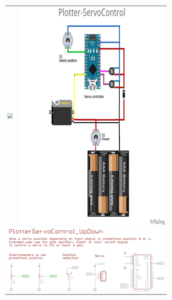 
<table><tr><td>
  <a href="https://youtube.com/shorts/oEGCnoH2Gzw" trget="_blank">
    <img src="https://github.com/svenhb/Plotter-ServoControl/assets/19973251/cb44a62a-6897-45d1-a0ba-51f509db4781" height="680">
  </a>
</td>
<td>
<img src="https://github.com/svenhb/Plotter-ServoControl/blob/main/PlotterServoControl_UpDown/ServoControl_UpDown.png" height="680">
  
</td></tr>
<td colspan="2">
<img src="https://github.com/svenhb/Plotter-ServoControl/blob/main/PlotterServoControl_UpDown/PlotterServoControl_UpDown.png" >
  
</td>
</table>
